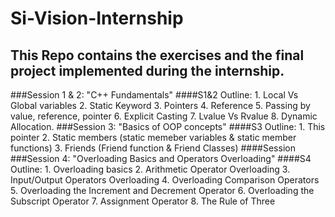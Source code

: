 # Si-Vision-Internship
## This Repo contains the exercises and the final project implemented during the internship.
###Session 1 & 2: "C++ Fundamentals"
####S1&2 Outline:
	1. Local Vs Global variables
	2. Static Keyword
	3. Pointers
	4. Reference
	5. Passing by value, reference, pointer
	6. Explicit Casting
	7. Lvalue Vs Rvalue
	8. Dynamic Allocation.
###Session 3: "Basics of OOP concepts"
####S3 Outline:
	1. This pointer
	2. Static members (static memeber variables & static member functions)
	3. Friends (Friend function & Friend Classes)
####Session ###Session 4: "Overloading Basics and Operators Overloading"
####S4 Outline:
	1. Overloading basics
	2. Arithmetic Operator Overloading
	3. Input/Output Operators Overloading
	4. Overloading Comparison Operators
	5. Overloading the Increment and Decrement Operator
	6. Overloading the Subscript Operator
	7. Assignment Operator
	8. The Rule of Three




